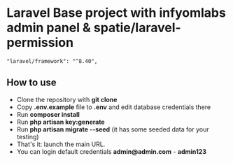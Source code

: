 # Laravel Base project with infyomlabs admin panel & spatie/laravel-permission


    "laravel/framework": "^8.40",

## How to use

- Clone the repository with __git clone__
- Copy __.env.example__ file to __.env__ and edit database credentials there
- Run __composer install__
- Run __php artisan key:generate__
- Run __php artisan migrate --seed__ (it has some seeded data for your testing)
- That's it: launch the main URL. 
- You can login  default credentials __admin@admin.com__ - __admin123__

